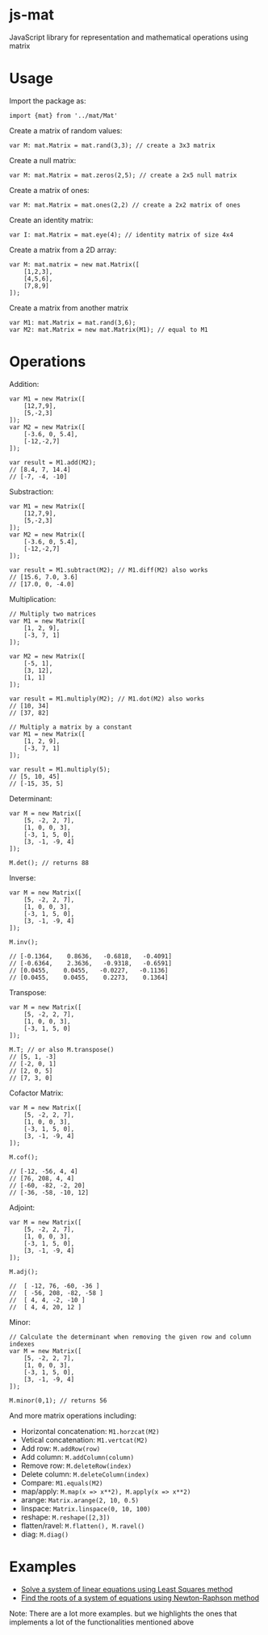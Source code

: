 # js-mat
JavaScript library for representation and mathematical operations using matrix

# Usage
Import the package as:
```
import {mat} from '../mat/Mat'
```
Create a matrix of random values:
```
var M: mat.Matrix = mat.rand(3,3); // create a 3x3 matrix
```

Create a null matrix:
```
var M: mat.Matrix = mat.zeros(2,5); // create a 2x5 null matrix
```

Create a matrix of ones:
```
var M: mat.Matrix = mat.ones(2,2) // create a 2x2 matrix of ones
```

Create an identity matrix:
```
var I: mat.Matrix = mat.eye(4); // identity matrix of size 4x4
```

Create a matrix from a 2D array:
```
var M: mat.matrix = new mat.Matrix([
    [1,2,3],
    [4,5,6],
    [7,8,9]
]);
```

Create a matrix from another matrix
```
var M1: mat.Matrix = mat.rand(3,6);
var M2: mat.Matrix = new mat.Matrix(M1); // equal to M1
```

# Operations
Addition:
```
var M1 = new Matrix([
    [12,7,9],
    [5,-2,3]
]);
var M2 = new Matrix([
    [-3.6, 0, 5.4],
    [-12,-2,7]
]);

var result = M1.add(M2);
// [8.4, 7, 14.4]
// [-7, -4, -10]
```

Substraction:
```
var M1 = new Matrix([
    [12,7,9],
    [5,-2,3]
]);
var M2 = new Matrix([
    [-3.6, 0, 5.4],
    [-12,-2,7]
]);

var result = M1.subtract(M2); // M1.diff(M2) also works
// [15.6, 7.0, 3.6]
// [17.0, 0, -4.0]
```

Multiplication:
```
// Multiply two matrices
var M1 = new Matrix([
    [1, 2, 9],
    [-3, 7, 1]
]);

var M2 = new Matrix([
    [-5, 1],
    [3, 12],
    [1, 1]
]);

var result = M1.multiply(M2); // M1.dot(M2) also works
// [10, 34]
// [37, 82]
```

```
// Multiply a matrix by a constant
var M1 = new Matrix([
    [1, 2, 9],
    [-3, 7, 1]
]);

var result = M1.multiply(5);
// [5, 10, 45]
// [-15, 35, 5]
```

Determinant:
```
var M = new Matrix([
    [5, -2, 2, 7],
    [1, 0, 0, 3],
    [-3, 1, 5, 0],
    [3, -1, -9, 4]
]);

M.det(); // returns 88
```

Inverse:
```
var M = new Matrix([
    [5, -2, 2, 7],
    [1, 0, 0, 3],
    [-3, 1, 5, 0],
    [3, -1, -9, 4]
]);

M.inv();

// [-0.1364,    0.8636,   -0.6818,   -0.4091]
// [-0.6364,    2.3636,   -0.9318,   -0.6591]
// [0.0455,    0.0455,   -0.0227,   -0.1136]
// [0.0455,    0.0455,    0.2273,    0.1364]
```

Transpose:
```
var M = new Matrix([
    [5, -2, 2, 7],
    [1, 0, 0, 3],
    [-3, 1, 5, 0]
]);

M.T; // or also M.transpose()
// [5, 1, -3]
// [-2, 0, 1]
// [2, 0, 5]
// [7, 3, 0]
```

Cofactor Matrix:
```
var M = new Matrix([
    [5, -2, 2, 7],
    [1, 0, 0, 3],
    [-3, 1, 5, 0],
    [3, -1, -9, 4]
]);

M.cof();

// [-12, -56, 4, 4]
// [76, 208, 4, 4]
// [-60, -82, -2, 20]
// [-36, -58, -10, 12]
```

Adjoint:
```
var M = new Matrix([
    [5, -2, 2, 7],
    [1, 0, 0, 3],
    [-3, 1, 5, 0],
    [3, -1, -9, 4]
]);

M.adj();

//  [ -12, 76, -60, -36 ]
//  [ -56, 208, -82, -58 ]
//  [ 4, 4, -2, -10 ]
//  [ 4, 4, 20, 12 ]
```

Minor:
```
// Calculate the determinant when removing the given row and column indexes
var M = new Matrix([
    [5, -2, 2, 7],
    [1, 0, 0, 3],
    [-3, 1, 5, 0],
    [3, -1, -9, 4]
]);

M.minor(0,1); // returns 56
```

And more matrix operations including:
* Horizontal concatenation: ```M1.horzcat(M2)```
* Vetical concatenation: ```M1.vertcat(M2)```
* Add row: ```M.addRow(row)```
* Add column: ```M.addColumn(column)```
* Remove row: ```M.deleteRow(index)```
* Delete column: ```M.deleteColumn(index)```
* Compare: ```M1.equals(M2)```
* map/apply: ```M.map(x => x**2), M.apply(x => x**2)```
* arange: ```Matrix.arange(2, 10, 0.5)```
* linspace: ```Matrix.linspace(0, 10, 100)```
* reshape: ```M.reshape([2,3])```
* flatten/ravel: ```M.flatten(), M.ravel()```
* diag: ```M.diag()```

# Examples
* [Solve a system of linear equations using Least Squares method](https://github.com/edumntg/js-mat/blob/main/examples/least_squares.ts)
* [Find the roots of a system of equations using Newton-Raphson method](https://github.com/edumntg/js-mat/blob/main/examples/newton_raphson.ts)

Note: There are a lot more examples. but we highlights the ones that implements a lot of the functionalities mentioned above
